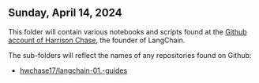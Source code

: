 ## Sunday, April 14, 2024

This folder will contain various notebooks and scripts found at the [Github account of Harrison Chase](https://github.com/hwchase17), the founder of LangChain. 

The sub-folders will reflect the names of any repositories found on Github:

* [hwchase17/langchain-01.-guides](https://github.com/hwchase17/langchain-0.1-guides)
